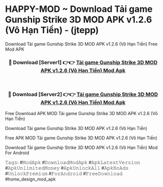 # HAPPY-MOD ~ Download Tải game Gunship Strike 3D MOD APK v1.2.6 (Vô Hạn Tiền) - (jtepp)
Download Tải game Gunship Strike 3D MOD APK v1.2.6 (Vô Hạn Tiền) Free Mod APK

<div align="center">
<h3>🔴 Download [Server1] 👉👉 <a href="https://apk-comot.site?title=Tải_game_Gunship_Strike_3D_MOD_APK_v1.2.6_(Vô_Hạn_Tiền)">Tải game Gunship Strike 3D MOD APK v1.2.6 (Vô Hạn Tiền) Mod Apk</a></h3><br>

<h3>🔴 Download [Server2] 👉👉 <a href="https://apk-comot.site?title=Tải_game_Gunship_Strike_3D_MOD_APK_v1.2.6_(Vô_Hạn_Tiền)">Tải game Gunship Strike 3D MOD APK v1.2.6 (Vô Hạn Tiền) Mod Apk</a></h3>
</div>


Free Download APK MOD Tải game Gunship Strike 3D MOD APK v1.2.6 (Vô Hạn Tiền)

Download Tải game Gunship Strike 3D MOD APK v1.2.6 (Vô Hạn Tiền) 

Free APK MOD Tải game Gunship Strike 3D MOD APK v1.2.6 (Vô Hạn Tiền) 

Download Tải game Gunship Strike 3D MOD APK v1.2.6 (Vô Hạn Tiền) Mod For Android

𝚃𝚊𝚐𝚜: #𝙼𝚘𝚍𝙰𝚙𝚔 #𝙳𝚘𝚠𝚗𝚕𝚘𝚊𝚍𝙼𝚘𝚍𝙰𝚙𝚔 #𝙰𝚙𝚔𝙻𝚊𝚝𝚎𝚜𝚝𝚅𝚎𝚛𝚜𝚒𝚘𝚗 #𝙰𝚙𝚔𝚄𝚗𝚕𝚒𝚖𝚒𝚝𝚎𝚍𝙼𝚘𝚗𝚎𝚢 #𝙰𝚙𝚔𝚄𝚗𝚕𝚘𝚌𝚔𝙰𝚕𝚕 #𝙰𝚙𝚔𝙽𝚘𝙰𝚍𝚜 #𝚄𝚗𝚕𝚘𝚌𝚔𝙿𝚛𝚎𝚖𝚒𝚞𝚖 #𝙵𝚘𝚛𝙰𝚗𝚍𝚛𝚘𝚒𝚍 #𝙵𝚛𝚎𝚎𝙳𝚘𝚠𝚗𝚕𝚘𝚊𝚍 #home_design_mod_apk